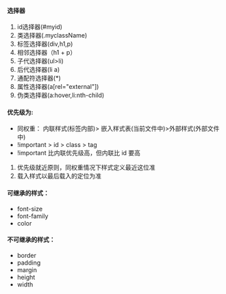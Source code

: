 #### 选择器
1. id选择器(#myid)
2. 类选择器(.myclassName)
3. 标签选择器(div,h1,p)
4. 相邻选择器（h1 + p）
5. 子代选择器(ul>li)
6. 后代选择器(li a)
7. 通配符选择器(*)
8. 属性选择器(a[rel="external"])
9. 伪类选择器(a:hover,li:nth-child)

#### 优先级为:
* 同权重： 内联样式(标签内部)> 嵌入样式表(当前文件中)>外部样式(外部文件中)
* !important > id > class > tag
* !important 比内联优先级高，但内联比 id 要高

1. 优先级就近原则，同权重情况下样式定义最近这位准
2. 载入样式以最后载入的定位为准

#### 可继承的样式： 
* font-size 
* font-family 
* color

#### 不可继承的样式： 
* border 
* padding 
* margin 
* height 
* width